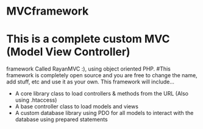 # MVCframework




# This is a complete custom MVC (Model View Controller)
framework Called RayanMVC :), using object oriented PHP.
#This framework is completely open source and you are free to change the name, add stuff, etc and use it as your own. This framework will include...



- A core library class to load controllers & methods from the URL (Also using .htaccess)
- A base controller class to load models and views
- A custom database library using PDO for all models to interact with the database using prepared statements
